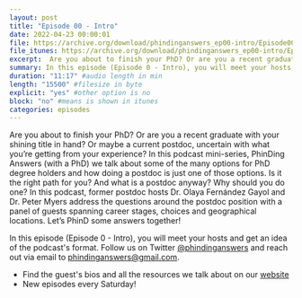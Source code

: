 ```yaml
---
layout: post
title: "Episode 00 - Intro"
date: 2022-04-23 00:00:01
file: https://archive.org/download/phindinganswers_ep00-intro/Episode00_Intro.mp3
file_itunes: https://archive.org/download/phindinganswers_ep00-intro/Episode00_Intro.mp3
excerpt:  Are you about to finish your PhD? Or are you a recent graduate with your shining title in hand? Or maybe a current postdoc, uncertain with what you’re getting from your experience? In this podcast mini-series, PhinDing Answers (with a PhD) we talk about some of the many options for PhD degree holders and how doing a postdoc is just one of those options. Is it the right path for you? And what is a postdoc anyway? Why should you do one? In this podcast, former postdoc hosts Dr. Olaya Fernández Gayol and Dr. Peter Myers address the questions around the postdoc position with a panel of guests spanning career stages, choices and geographical locations. Let’s PhinD some answers together! In this episode (Episode 0 - Intro), you will meet your hosts and get an idea of the podcast's format. Follow us on Twitter @phindinganswers and reach out via email to phindinganswers@gmail.com.
summary: In this episode (Episode 0 - Intro), you will meet your hosts and get an idea of the podcast's format. Follow us on Twitter @phindinganswers and reach out via email to phindinganswers@gmail.com.
duration: "11:17" #audio length in min
length: "15500" #filesize in byte
explicit: "yes" #other option is no
block: "no" #means is shown in itunes
categories: episodes
---
```


Are you about to finish your PhD? Or are you a recent graduate with your shining title in hand? Or maybe a current postdoc, uncertain with what you’re getting from your experience? In this podcast mini-series, PhinDing Answers (with a PhD) we talk about some of the many options for PhD degree holders and how doing a postdoc is just one of those options. Is it the right path for you? And what is a postdoc anyway? Why should you do one?
In this podcast, former postdoc hosts Dr. Olaya Fernández Gayol and Dr. Peter Myers address the questions around the postdoc position with a panel of guests spanning career stages, choices and geographical locations.
Let’s PhinD some answers together!

In this episode (Episode 0 - Intro), you will meet your hosts and get an idea of the podcast's format. Follow us on Twitter [@phindinganswers](https://twitter.com/phindinganswers) and reach out via email to [phindinganswers@gmail.com](mailto:phindinganswers@gmail.com).

* Find the guest's bios and all the resources we talk about on our [website](https://phindinganswers.github.io)
* New episodes every Saturday!
